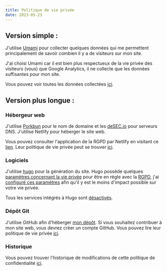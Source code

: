 ```yaml
---
title: Politique de vie privée
date: 2023-05-23
---
```



## Version simple :

J'utilise [Umami](https://umami.is/) pour collecter quelques données qui me permettent principalement de savoir combien il y a de visiteurs sur mon site.

J'ai choisi Umami car il est bien plus respectueux de la vie privée des visiteurs (vous) que Google Analytics, il ne collecte que les données suffisantes pour mon site.

Vous pouvez voir toutes les données collectées [ici](https://analytics.eu.umami.is/share/r0mSIPXoGmKTmBvJ/samsepi0l.dev).

## Version plus longue :

### Hébergeur web
J'utilise [Porkbun](https://porkbun.com/) pour le nom de domaine et les [deSEC.io](https://desec.io/) pour serveurs DNS. J'utilise Netlify pour héberger le site web.

Vous pouvez consulter l'application de la RGPD par Netlify en visitant ce [lien](https://www.netlify.com/gdpr-ccpa/). Leur politique de vie privée peut se trouver [ici](https://www.netlify.com/privacy/).

### Logiciels
J'utilise [hugo](https://gohugo.io/) pour la génération du site. Hugo possède quelques [paramètres concernant la vie privée](https://gohugo.io/about/hugo-and-gdpr/) pour être en règle avec la [RGPD](https://www.cnil.fr/fr/comprendre-le-rgpd), j'ai [configuré ces paramètres](https://github.com/d4rklynk/samsepi0l.dev/blob/main/config/_default/config.toml) afin qu'il y est le moins d'impact possible sur votre vie privée.

Tous les services intégrés à Hugo sont [désactivés](https://github.com/d4rklynk/samsepi0l.dev/blob/main/config/_default/config.toml#L67).

### Dépôt Git
J'utilise GitHub afin d'héberger [mon dépôt](https://github.com/d4rklynk/samsepi0l.dev). Si vous souhaitez contribuer à mon site web, vous devrez créer un compte GitHub.
Vous pouvez lire leur politique de vie privée [ici](https://docs.github.com/fr/site-policy/privacy-policies/github-privacy-statement).

### Historique
Vous pouvez trouver l'historique de modifications de cette politique de confidentialité [ici](https://github.com/d4rklynk/samsepi0l.dev/commits/main/content/privacy.md).
